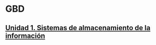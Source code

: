 # GBD


## [Unidad 1. Sistemas de almacenamiento de la información](./Unidad1_SistemasAlmacenamientoInformacion.md)
